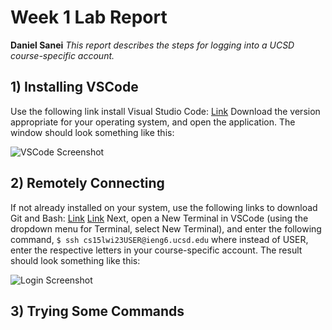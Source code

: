 # Week 1 Lab Report
**Daniel Sanei**
*This report describes the steps for logging into a UCSD course-specific account.*

## 1) Installing VSCode
Use the following link install Visual Studio Code:
[Link](https://code.visualstudio.com/)
Download the version appropriate for your operating system, and open the application.
The window should look something like this:

![VSCode Screenshot](https://user-images.githubusercontent.com/122568617/212185377-9e17aa57-8444-4119-9b3c-adef2524a70c.PNG)

## 2) Remotely Connecting
If not already installed on your system, use the following links to download Git and Bash:
[Link](https://gitforwindows.org/)
[Link](https://stackoverflow.com/a/50527994)
Next, open a New Terminal in VSCode (using the dropdown menu for Terminal, select New Terminal), and enter the following command,  `$ ssh cs15lwi23USER@ieng6.ucsd.edu` where instead of USER, enter the respective letters in your course-specific account.
The result should look something like this:

![Login Screenshot](https://user-images.githubusercontent.com/122568617/212186642-1362ed4c-535d-492b-9a0a-702fd00c8055.PNG)



## 3) Trying Some Commands
